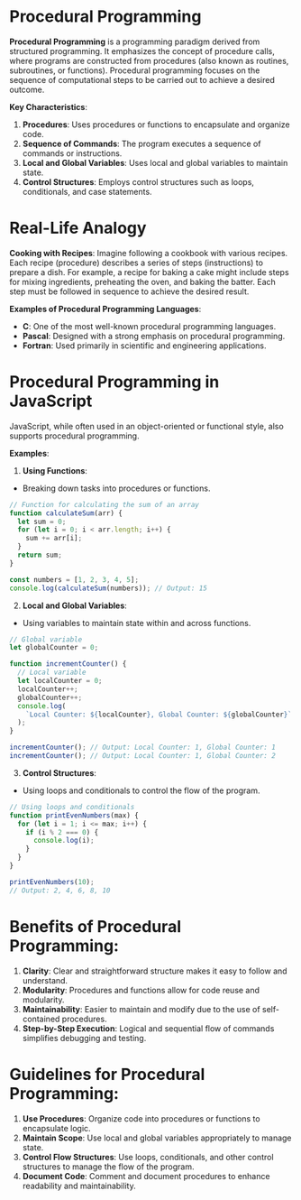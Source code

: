 # Procedural Programming

**Procedural Programming** is a programming paradigm derived from structured programming. It emphasizes the concept of procedure calls, where programs are constructed from procedures (also known as routines, subroutines, or functions). Procedural programming focuses on the sequence of computational steps to be carried out to achieve a desired outcome.

**Key Characteristics**:

1. **Procedures**: Uses procedures or functions to encapsulate and organize code.
2. **Sequence of Commands**: The program executes a sequence of commands or instructions.
3. **Local and Global Variables**: Uses local and global variables to maintain state.
4. **Control Structures**: Employs control structures such as loops, conditionals, and case statements.

# Real-Life Analogy

**Cooking with Recipes**: Imagine following a cookbook with various recipes. Each recipe (procedure) describes a series of steps (instructions) to prepare a dish. For example, a recipe for baking a cake might include steps for mixing ingredients, preheating the oven, and baking the batter. Each step must be followed in sequence to achieve the desired result.

**Examples of Procedural Programming Languages**:

- **C**: One of the most well-known procedural programming languages.
- **Pascal**: Designed with a strong emphasis on procedural programming.
- **Fortran**: Used primarily in scientific and engineering applications.

# Procedural Programming in JavaScript

JavaScript, while often used in an object-oriented or functional style, also supports procedural programming.

**Examples**:

1. **Using Functions**:

- Breaking down tasks into procedures or functions.

```javascript
// Function for calculating the sum of an array
function calculateSum(arr) {
  let sum = 0;
  for (let i = 0; i < arr.length; i++) {
    sum += arr[i];
  }
  return sum;
}

const numbers = [1, 2, 3, 4, 5];
console.log(calculateSum(numbers)); // Output: 15
```

2. **Local and Global Variables**:

- Using variables to maintain state within and across functions.

```javascript
// Global variable
let globalCounter = 0;

function incrementCounter() {
  // Local variable
  let localCounter = 0;
  localCounter++;
  globalCounter++;
  console.log(
    `Local Counter: ${localCounter}, Global Counter: ${globalCounter}`
  );
}

incrementCounter(); // Output: Local Counter: 1, Global Counter: 1
incrementCounter(); // Output: Local Counter: 1, Global Counter: 2
```

3. **Control Structures**:

- Using loops and conditionals to control the flow of the program.

```javascript
// Using loops and conditionals
function printEvenNumbers(max) {
  for (let i = 1; i <= max; i++) {
    if (i % 2 === 0) {
      console.log(i);
    }
  }
}

printEvenNumbers(10);
// Output: 2, 4, 6, 8, 10
```

# Benefits of Procedural Programming:

1. **Clarity**: Clear and straightforward structure makes it easy to follow and understand.
2. **Modularity**: Procedures and functions allow for code reuse and modularity.
3. **Maintainability**: Easier to maintain and modify due to the use of self-contained procedures.
4. **Step-by-Step Execution**: Logical and sequential flow of commands simplifies debugging and testing.

# Guidelines for Procedural Programming:

1. **Use Procedures**: Organize code into procedures or functions to encapsulate logic.
2. **Maintain Scope**: Use local and global variables appropriately to manage state.
3. **Control Flow Structures**: Use loops, conditionals, and other control structures to manage the flow of the program.
4. **Document Code**: Comment and document procedures to enhance readability and maintainability.
